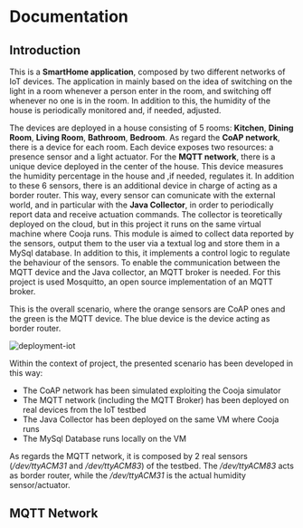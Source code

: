 # Documentation

## Introduction
This is a **SmartHome application**, composed by two different networks of IoT devices.
The application in mainly based on the idea of switching on the light in a room whenever a person enter in the room, and switching off
 whenever no one is in the room. In addition to this, the humidity of the house is periodically monitored and, if needed, adjusted.

The devices are deployed in a house consisting of 5 rooms: **Kitchen**, **Dining Room**, **Living Room**, **Bathroom**, **Bedroom**.
As regard the **CoAP network**, there is a device for each room. Each device exposes two resources: a presence sensor and a light actuator.
For the **MQTT network**, there is a unique device deployed in the center of the house. This device measures the humidity percentage in the house and ,if needed, regulates it.
In addition to these 6 sensors, there is an additional device in charge of acting as a border router. This way, every sensor can comunicate with the external world, and in particular with the **Java Collector**, in order to periodically report data and receive actuation commands. The collector is teoretically deployed on the cloud, but in this project it runs on the same virtual machine where Cooja runs. This module is aimed to collect data reported by the sensors, output them to the user via a textual log and store them in a MySql database. In addition to this, it implements a control logic to regulate the behaviour of the sensors. 
To enable the communication between the MQTT device and the Java collector, an MQTT broker is needed. For this project is used Mosquitto, an open source implementation of an MQTT broker.

This is the overall scenario, where the orange sensors are CoAP ones and the green is the MQTT device. The blue device is the device acting as border router.

![deployment-iot](https://user-images.githubusercontent.com/73020009/120631128-cd4d4180-c467-11eb-865d-8fdc6b05e3f3.png)

Within the context of project, the presented scenario has been developed in this way: 
- The CoAP network has been simulated exploiting the Cooja simulator
- The MQTT network (including the MQTT Broker) has been deployed on real devices from the IoT testbed
- The Java Collector has been deployed on the same VM where Cooja runs
- The MySql Database runs locally on the VM 

As regards the MQTT network, it is composed by 2 real sensors (*/dev/ttyACM31* and */dev/ttyACM83*) of the testbed. The */dev/ttyACM83* acts as border router, while the */dev/ttyACM31* is the actual humidity sensor/actuator.

## MQTT Network

